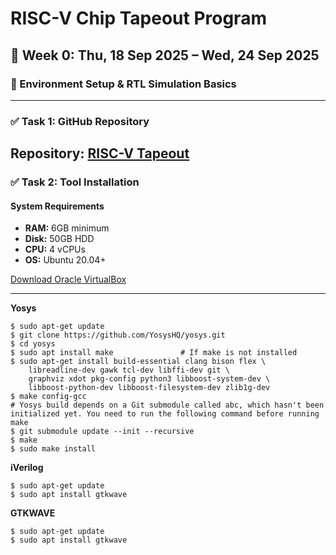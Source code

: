 # RISC-V Chip Tapeout Program  

## 📅 Week 0: Thu, 18 Sep 2025 – Wed, 24 Sep 2025  

### 🔧 Environment Setup & RTL Simulation Basics  

---

### ✅ Task 1: GitHub Repository  
Repository: [RISC-V Tapeout](https://github.com/Meganthiyav/RISC-V-Tapeout)
---

### ✅ Task 2: Tool Installation  

#### System Requirements  
- **RAM:** 6GB minimum  
- **Disk:** 50GB HDD  
- **CPU:** 4 vCPUs  
- **OS:** Ubuntu 20.04+  

[Download Oracle VirtualBox](https://www.virtualbox.org/wiki/Downloads)  

 

---

**Yosys**
```
$ sudo apt-get update
$ git clone https://github.com/YosysHQ/yosys.git
$ cd yosys
$ sudo apt install make               # If make is not installed
$ sudo apt-get install build-essential clang bison flex \
    libreadline-dev gawk tcl-dev libffi-dev git \
    graphviz xdot pkg-config python3 libboost-system-dev \
    libboost-python-dev libboost-filesystem-dev zlib1g-dev
$ make config-gcc
# Yosys build depends on a Git submodule called abc, which hasn't been initialized yet. You need to run the following command before running make
$ git submodule update --init --recursive
$ make 
$ sudo make install
```


**iVerilog**
```
$ sudo apt-get update
$ sudo apt install gtkwave
```


**GTKWAVE**
```
$ sudo apt-get update
$ sudo apt install gtkwave
```

